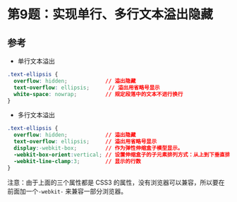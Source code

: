 # 第9题：实现单行、多行文本溢出隐藏

## 参考

* 单行文本溢出

```css
.text-ellipsis {
  overflow: hidden;            // 溢出隐藏
  text-overflow: ellipsis;      // 溢出用省略号显示
  white-space: nowrap;         // 规定段落中的文本不进行换行
}
```

* 多行文本溢出

```css
.text-ellipsis {
  overflow: hidden;            // 溢出隐藏
  text-overflow: ellipsis;     // 溢出用省略号显示
  display:-webkit-box;         // 作为弹性伸缩盒子模型显示。
  -webkit-box-orient:vertical; // 设置伸缩盒子的子元素排列方式：从上到下垂直排列
  -webkit-line-clamp:3;        // 显示的行数
}
```

注意：由于上面的三个属性都是 CSS3 的属性，没有浏览器可以兼容，所以要在前面加一个`-webkit-` 来兼容一部分浏览器。